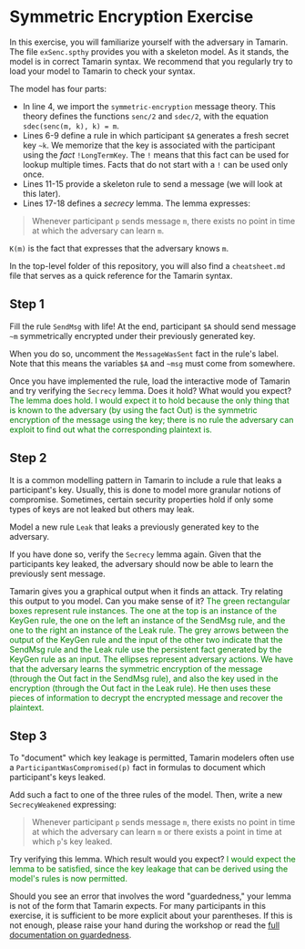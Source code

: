 # Symmetric Encryption Exercise

In this exercise, you will familiarize yourself with the adversary in Tamarin.
The file `exSenc.spthy` provides you with a skeleton model.
As it stands, the model is in correct Tamarin syntax.
We recommend that you regularly try to load your model to Tamarin to check your syntax.

The model has four parts:

- In line 4, we import the `symmetric-encryption` message theory.
This theory defines the functions `senc/2` and `sdec/2`, with the equation `sdec(senc(m, k), k) = m`.
- Lines 6-9 define a rule in which participant `$A` generates a fresh secret key `~k`.
We memorize that the key is associated with the participant using the *fact* `!LongTermKey`.
The `!` means that this fact can be used for lookup multiple times.
Facts that do not start with a `!` can be used only once.
- Lines 11-15 provide a skeleton rule to send a message (we will look at this later).
- Lines 17-18 defines a *secrecy* lemma.
The lemma expresses:

> Whenever participant `p` sends message `m`, there exists no point in time at which the adversary can learn `m`.

`K(m)` is the fact that expresses that the adversary knows `m`.

In the top-level folder of this repository, you will also find a `cheatsheet.md` file that serves as a quick reference for the Tamarin syntax.

## Step 1

Fill the rule `SendMsg` with life!
At the end, participant `$A` should send message `~m` symmetrically encrypted under their previously generated key.

When you do so, uncomment the `MessageWasSent` fact in the rule's label.
Note that this means the variables `$A` and `~msg` must come from somewhere.

Once you have implemented the rule, load the interactive mode of Tamarin and try verifying the `Secrecy` lemma.
Does it hold?
What would you expect?
<span style="color:green">
The lemma does hold. I would expect it to hold because the only thing that is known to the adversary (by using the fact Out) is the symmetric encryption of the message using the key; there is no rule the adversary can exploit to find out what the corresponding plaintext is.
</span>

## Step 2

It is a common modelling pattern in Tamarin to include a rule that leaks a participant's key.
Usually, this is done to model more granular notions of compromise.
Sometimes, certain security properties hold if only some types of keys are not leaked but others may leak.

Model a new rule `Leak` that leaks a previously generated key to the adversary.

If you have done so, verify the `Secrecy` lemma again.
Given that the participants key leaked, the adversary should now be able to learn the previously sent message.

Tamarin gives you a graphical output when it finds an attack.
Try relating this output to you model.
Can you make sense of it?
<span style="color:green">
The green rectangular boxes represent rule instances. The one at the top is an instance of the KeyGen rule, the one on the left an instance of the SendMsg rule, and the one to the right an instance of the Leak rule. The grey arrows between the output of the KeyGen rule and the input of the other two indicate that the SendMsg rule and the Leak rule use the persistent fact generated by the KeyGen rule as an input. The ellipses represent adversary actions. We have that the adversary learns the symmetric encryption of the message (through the Out fact in the SendMsg rule), and also the key used in the encryption (through the Out fact in the Leak rule). He then uses these pieces of information to decrypt the encrypted message and recover the plaintext.
</span>

## Step 3

To "document" which key leakage is permitted, Tamarin modelers often use a `ParticipantWasCompromised(p)` fact in formulas to document which participant's keys leaked.

Add such a fact to one of the three rules of the model.
Then, write a new `SecrecyWeakened` expressing:

> Whenever participant `p` sends message `m`, there exists no point in time at which the adversary can learn `m` or there exists a point in time at which `p`'s key leaked.

Try verifying this lemma.
Which result would you expect?
<span style="color:green">
I would expect the lemma to be satisfied, since the key leakage that can be derived using the model's rules is now permitted.
<span>

Should you see an error that involves the word "guardedness," your lemma is not of the form that Tamarin expects.
For many participants in this exercise, it is sufficient to be more explicit about your parentheses.
If this is not enough, please raise your hand during the workshop or read the [full documentation on guardedness](https://tamarin-prover.github.io/manual/master/book/007_property-specification.html#guardedness).

